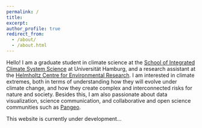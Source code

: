 ```yaml
---
permalink: /
title: 
excerpt: 
author_profile: true
redirect_from: 
  - /about/
  - /about.html
---
```


Hello! I am a graduate student in climate science at the [School of Integrated Climate System Science](https://sicss.de) at Universität Hamburg, and a research assistant at the [Helmholtz Centre for Environmental Research](https://www.ufz.de/). I am interested in climate extremes, both in terms of understanding how they will evolve under climate change, and how they create complex and interconnected risks for nature and society. Besides this, I am also passionate about data visualization, science communication, and collaborative and open science communities such as [Pangeo](https://pangeo.io). 

This website is currently under development...